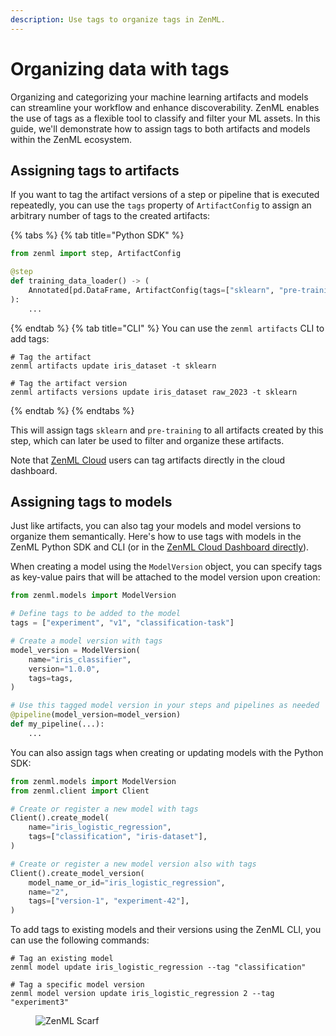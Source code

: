 ```yaml
---
description: Use tags to organize tags in ZenML.
---
```


# Organizing data with tags

Organizing and categorizing your machine learning artifacts and models can streamline your workflow and enhance discoverability. ZenML enables the use of tags as a flexible tool to classify and filter your ML assets. In this guide, we'll demonstrate how to assign tags to both artifacts and models within the ZenML ecosystem.

## Assigning tags to artifacts

If you want to tag the artifact versions of a step or pipeline that is executed
repeatedly, you can use the `tags` property of `ArtifactConfig` to assign an arbitrary number of tags to the created artifacts:

{% tabs %}
{% tab title="Python SDK" %}

```python
from zenml import step, ArtifactConfig

@step
def training_data_loader() -> (
    Annotated[pd.DataFrame, ArtifactConfig(tags=["sklearn", "pre-training"])]
):
    ...
```

{% endtab %}
{% tab title="CLI" %}
You can use the `zenml artifacts` CLI to add tags:

```shell
# Tag the artifact
zenml artifacts update iris_dataset -t sklearn

# Tag the artifact version
zenml artifacts versions update iris_dataset raw_2023 -t sklearn
```

{% endtab %}
{% endtabs %}

This will assign tags `sklearn` and `pre-training` to all artifacts created by
this step, which can later be used to filter and organize these artifacts.

Note that [ZenML Cloud](https://zenml.io/cloud) users can tag artifacts directly in the cloud dashboard.

## Assigning tags to models

Just like artifacts, you can also tag your models and model versions to organize them semantically. Here's how to use tags with models in the ZenML Python SDK and CLI (or in the [ZenML Cloud Dashboard directly](https://zenml.io/cloud)).

When creating a model using the `ModelVersion` object, you can specify tags as key-value pairs that will be attached to the model version upon creation:

```python
from zenml.models import ModelVersion

# Define tags to be added to the model
tags = ["experiment", "v1", "classification-task"]

# Create a model version with tags
model_version = ModelVersion(
    name="iris_classifier",
    version="1.0.0",
    tags=tags,
)

# Use this tagged model version in your steps and pipelines as needed
@pipeline(model_version=model_version)
def my_pipeline(...):
    ...
```

You can also assign tags when creating or updating models with the Python SDK:

```python
from zenml.models import ModelVersion
from zenml.client import Client

# Create or register a new model with tags
Client().create_model(
    name="iris_logistic_regression",
    tags=["classification", "iris-dataset"],
)

# Create or register a new model version also with tags
Client().create_model_version(
    model_name_or_id="iris_logistic_regression",
    name="2",
    tags=["version-1", "experiment-42"],
)
```

To add tags to existing models and their versions using the ZenML CLI, you can use the following commands:

```shell
# Tag an existing model
zenml model update iris_logistic_regression --tag "classification"

# Tag a specific model version
zenml model version update iris_logistic_regression 2 --tag "experiment3"
```

<figure><img src="https://static.scarf.sh/a.png?x-pxid=f0b4f458-0a54-4fcd-aa95-d5ee424815bc" alt="ZenML Scarf"><figcaption></figcaption></figure>